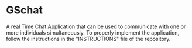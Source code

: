 # GSchat
A real Time Chat Application that can be used to communicate with one or more individuals simultaneously. To properly implement the application, follow the instructions in the "INSTRUCTIONS" file of the repository.
